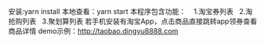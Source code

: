 安装:yarn install
本地查看：yarn start
本程序包含功能：
    1.淘宝券列表
    2.淘抢购列表
    3.聚划算列表
 若手机安装有淘宝App，点击商品直接跳转app领券查看商品详情
 demo示例：http://taobao.dingyu8888.com
